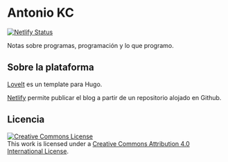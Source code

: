 # Antonio KC

[![Netlify Status](https://api.netlify.com/api/v1/badges/68d30613-a3ad-4161-a904-17d491351310/deploy-status)](https://app.netlify.com/sites/antoniokc/deploys)

Notas sobre programas, programación y lo que programo.

## Sobre la plataforma

[LoveIt](https://hugoloveit.com/) es un template para Hugo.

[Netlify](https://www.netlify.com/) permite publicar el blog a partir de un repositorio alojado en Github.

## Licencia

<a rel="license" href="http://creativecommons.org/licenses/by/4.0/"><img alt="Creative Commons License" style="border-width:0" src="https://i.creativecommons.org/l/by/4.0/88x31.png" /></a><br />This work is licensed under a <a rel="license" href="http://creativecommons.org/licenses/by/4.0/">Creative Commons Attribution 4.0 International License</a>.
